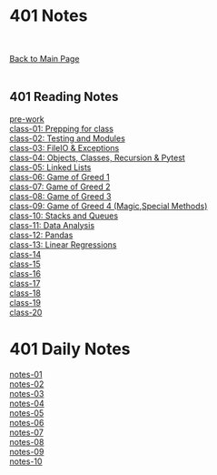 # 401 Notes
<br>

[Back to Main Page](./../README.md)<br><br>

## 401 Reading Notes
[pre-work](prework.md)<br>
[class-01: Prepping for class](class-01.md)<br>
[class-02: Testing and Modules](class-02.md)<br>
[class-03: FileIO & Exceptions](class-03.md)<br>
[class-04: Objects, Classes, Recursion & Pytest](class-04.md)<br>
[class-05: Linked Lists](class-05.md)<br>
[class-06: Game of Greed 1](class-06.md)<br>
[class-07: Game of Greed 2](class-07.md)<br>
[class-08: Game of Greed 3](class-08.md)<br>
[class-09: Game of Greed 4 (Magic,Special Methods)](class-09.md)<br>
[class-10: Stacks and Queues](class-10.md)<br>
[class-11: Data Analysis](class-11.md)<br>
[class-12: Pandas](class-12.md)<br>
[class-13: Linear Regressions](class-13.md)<br>
[class-14](class-14.md)<br>
[class-15](class-15.md)<br>
[class-16](class-16.md)<br>
[class-17](class-17.md)<br>
[class-18](class-18.md)<br>
[class-19](class-19.md)<br>
[class-20](class-20.md)<br>

# 401 Daily Notes
[notes-01](dailynotes/daily-01.md)<br>
[notes-02](dailynotes/daily-02.md)<br>
[notes-03](dailynotes/daily-03.md)<br>
[notes-04](dailynotes/daily-04.md)<br>
[notes-05](dailynotes/daily-05.md)<br>
[notes-06](dailynotes/daily-06.md)<br>
[notes-07](dailynotes/daily-07.md)<br>
[notes-08](dailynotes/daily-08.md)<br>
[notes-09](dailynotes/daily-09.md)<br>
[notes-10](dailynotes/daily-10.md)<br>

<!-- <3  -->
